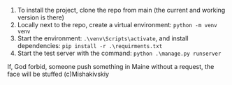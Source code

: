 1. To install the project, clone the repo from main (the current and working version is there)
2. Locally next to the repo, create a virtual environment: `python -m venv venv`
3. Start the environment: `.\venv\Scripts\activate`, and install dependencies: `pip install -r .\requirments.txt`
4. Start the test server with the command: `python .\manage.py runserver`

If, God forbid, someone push something in Maine without a request, the face will be stuffed (с)Mishakivskiy
